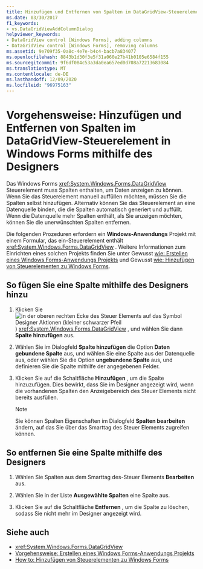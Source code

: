 ```yaml
---
title: Hinzufügen und Entfernen von Spalten im DataGridView-Steuerelement mithilfe des Designers
ms.date: 03/30/2017
f1_keywords:
- vs.DataGridViewAddColumnDialog
helpviewer_keywords:
- DataGridView control [Windows Forms], adding columns
- DataGridView control [Windows Forms], removing columns
ms.assetid: 9e709f35-0a8c-4e7e-b4c4-bacb7a834077
ms.openlocfilehash: 8843b1d30f3e5f31a060e27b41b0105e6584f155
ms.sourcegitcommit: 9f6df084c53a3da0ea657ed0d708a72213683084
ms.translationtype: MT
ms.contentlocale: de-DE
ms.lasthandoff: 12/09/2020
ms.locfileid: "96975163"
---
```

# <a name="how-to-add-and-remove-columns-in-the-windows-forms-datagridview-control-using-the-designer"></a>Vorgehensweise: Hinzufügen und Entfernen von Spalten im DataGridView-Steuerelement in Windows Forms mithilfe des Designers
Das Windows Forms <xref:System.Windows.Forms.DataGridView> Steuerelement muss Spalten enthalten, um Daten anzeigen zu können. Wenn Sie das Steuerelement manuell auffüllen möchten, müssen Sie die Spalten selbst hinzufügen. Alternativ können Sie das Steuerelement an eine Datenquelle binden, die die Spalten automatisch generiert und auffüllt. Wenn die Datenquelle mehr Spalten enthält, als Sie anzeigen möchten, können Sie die unerwünschten Spalten entfernen.

 Die folgenden Prozeduren erfordern ein **Windows-Anwendungs** Projekt mit einem Formular, das ein-Steuerelement enthält <xref:System.Windows.Forms.DataGridView> . Weitere Informationen zum Einrichten eines solchen Projekts finden Sie unter Gewusst [wie: Erstellen eines Windows Forms-Anwendungs Projekts](/visualstudio/ide/step-1-create-a-windows-forms-application-project) und Gewusst [wie: Hinzufügen von Steuerelementen zu Windows Forms](how-to-add-controls-to-windows-forms.md).

## <a name="to-add-a-column-using-the-designer"></a>So fügen Sie eine Spalte mithilfe des Designers hinzu

1. Klicken Sie ![ in der oberen rechten Ecke des Steuer Elements auf das Symbol Designer Aktionen (kleiner schwarzer Pfeil ](./media/designer-actions-glyph.gif) ) <xref:System.Windows.Forms.DataGridView> , und wählen Sie dann **Spalte hinzufügen** aus.

2. Wählen Sie im Dialogfeld **Spalte hinzufügen** die Option **Daten gebundene Spalte** aus, und wählen Sie eine Spalte aus der Datenquelle aus, oder wählen Sie die Option **ungebundene Spalte** aus, und definieren Sie die Spalte mithilfe der angegebenen Felder.

3. Klicken Sie auf die Schaltfläche **Hinzufügen** , um die Spalte hinzuzufügen. Dies bewirkt, dass Sie im Designer angezeigt wird, wenn die vorhandenen Spalten den Anzeigebereich des Steuer Elements nicht bereits ausfüllen.

    > [!NOTE]
    > Sie können Spalten Eigenschaften im Dialogfeld **Spalten bearbeiten** ändern, auf das Sie über das Smarttag des Steuer Elements zugreifen können.

## <a name="to-remove-a-column-using-the-designer"></a>So entfernen Sie eine Spalte mithilfe des Designers

1. Wählen Sie Spalten aus dem Smarttag des-Steuer Elements **Bearbeiten** aus.

2. Wählen Sie in der Liste **Ausgewählte Spalten** eine Spalte aus.

3. Klicken Sie auf die Schaltfläche **Entfernen** , um die Spalte zu löschen, sodass Sie nicht mehr im Designer angezeigt wird.

## <a name="see-also"></a>Siehe auch

- <xref:System.Windows.Forms.DataGridView>
- [Vorgehensweise: Erstellen eines Windows Forms-Anwendungs Projekts](/visualstudio/ide/step-1-create-a-windows-forms-application-project)
- [How to: Hinzufügen von Steuerelementen zu Windows Forms](how-to-add-controls-to-windows-forms.md)
